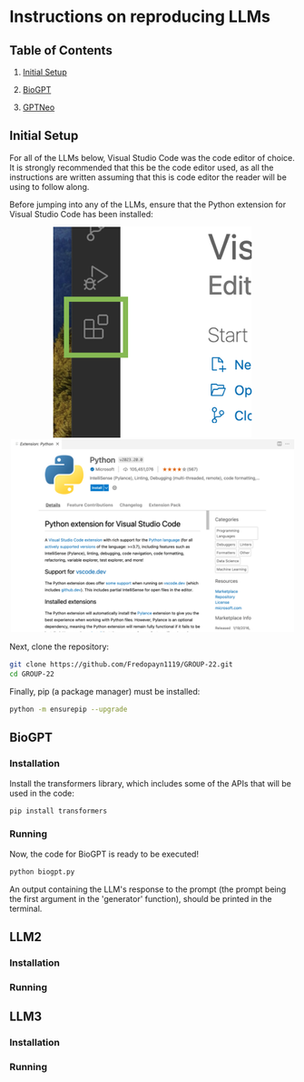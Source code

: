 # Instructions on reproducing LLMs

## Table of Contents

1. [Initial Setup](#initialsetup)

2. [BioGPT](#biogpt)

3. [GPTNeo](#gptneo)



## Initial Setup

For all of the LLMs below, Visual Studio Code was the code editor of choice. It is strongly recommended that this be the code editor used, as all the instructions are written assuming that this is code editor the reader will be using to follow along.

Before jumping into any of the LLMs, ensure that the Python extension for Visual Studio Code has been installed:

<p align=center>
  <img src="images/Extension-button.png" width=350 title="hover text">
  <img src="images/Python-Extension.png" width=500 alt="accessibility text">
</p>

Next, clone the repository:
``` bash
git clone https://github.com/Fredopayn1119/GROUP-22.git
cd GROUP-22
```

Finally, pip (a package manager) must be installed:

``` bash
python -m ensurepip --upgrade
```

## BioGPT
### Installation
Install the transformers library, which includes some of the APIs that will be used in the code:

``` bash
pip install transformers
```

### Running
Now, the code for BioGPT is ready to be executed!

``` bash
python biogpt.py
```
An output containing the LLM's response to the prompt (the prompt being the first argument in the 'generator' function), should be printed in the terminal.


## LLM2
### Installation
### Running

## LLM3
### Installation
### Running


